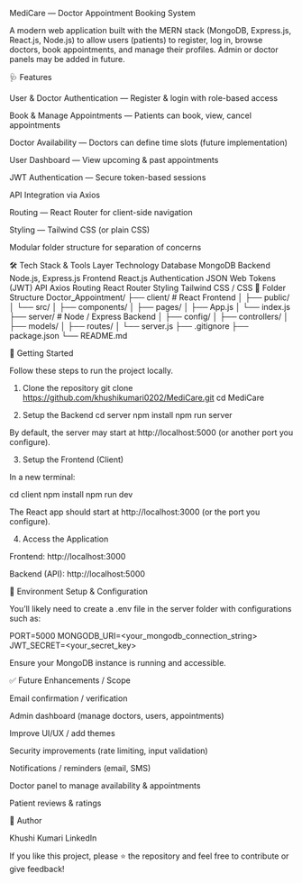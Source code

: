 MediCare — Doctor Appointment Booking System

A modern web application built with the MERN stack (MongoDB, Express.js, React.js, Node.js) to allow users (patients) to register, log in, browse doctors, book appointments, and manage their profiles. Admin or doctor panels may be added in future.

🩺 Features

User & Doctor Authentication — Register & login with role-based access

Book & Manage Appointments — Patients can book, view, cancel appointments

Doctor Availability — Doctors can define time slots (future implementation)

User Dashboard — View upcoming & past appointments

JWT Authentication — Secure token-based sessions

API Integration via Axios

Routing — React Router for client-side navigation

Styling — Tailwind CSS (or plain CSS)

Modular folder structure for separation of concerns

🛠️ Tech Stack & Tools
Layer	Technology
Database	MongoDB
Backend	Node.js, Express.js
Frontend	React.js
Authentication	JSON Web Tokens (JWT)
API	Axios
Routing	React Router
Styling	Tailwind CSS / CSS
📂 Folder Structure
Doctor_Appointment/
├── client/             # React Frontend
│   ├── public/
│   └── src/
│       ├── components/
│       ├── pages/
│       ├── App.js
│       └── index.js
├── server/             # Node / Express Backend
│   ├── config/
│   ├── controllers/
│   ├── models/
│   ├── routes/
│   └── server.js
├── .gitignore
├── package.json
└── README.md

🚀 Getting Started

Follow these steps to run the project locally.

1. Clone the repository
git clone https://github.com/khushikumari0202/MediCare.git
cd MediCare

2. Setup the Backend
cd server
npm install
npm run server


By default, the server may start at http://localhost:5000 (or another port you configure).

3. Setup the Frontend (Client)

In a new terminal:

cd client
npm install
npm run dev


The React app should start at http://localhost:3000 (or the port you configure).

4. Access the Application

Frontend: http://localhost:3000

Backend (API): http://localhost:5000

🔧 Environment Setup & Configuration

You’ll likely need to create a .env file in the server folder with configurations such as:

PORT=5000
MONGODB_URI=<your_mongodb_connection_string>
JWT_SECRET=<your_secret_key>


Ensure your MongoDB instance is running and accessible.

✅ Future Enhancements / Scope

Email confirmation / verification

Admin dashboard (manage doctors, users, appointments)

Improve UI/UX / add themes

Security improvements (rate limiting, input validation)

Notifications / reminders (email, SMS)

Doctor panel to manage availability & appointments

Patient reviews & ratings

👤 Author

Khushi Kumari
LinkedIn

If you like this project, please ⭐ the repository and feel free to contribute or give feedback!
